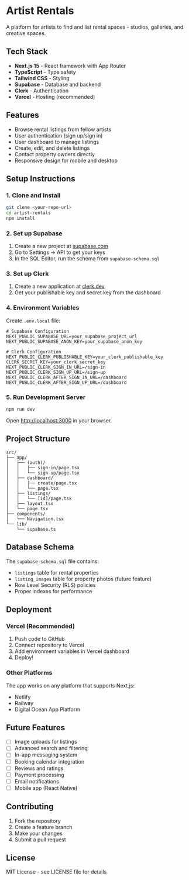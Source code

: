 # Artist Rentals

A platform for artists to find and list rental spaces - studios, galleries, and creative spaces.

## Tech Stack

- **Next.js 15** - React framework with App Router
- **TypeScript** - Type safety
- **Tailwind CSS** - Styling
- **Supabase** - Database and backend
- **Clerk** - Authentication
- **Vercel** - Hosting (recommended)

## Features

- Browse rental listings from fellow artists
- User authentication (sign up/sign in)
- User dashboard to manage listings
- Create, edit, and delete listings
- Contact property owners directly
- Responsive design for mobile and desktop

## Setup Instructions

### 1. Clone and Install

```bash
git clone <your-repo-url>
cd artist-rentals
npm install
```

### 2. Set up Supabase

1. Create a new project at [supabase.com](https://supabase.com)
2. Go to Settings → API to get your keys
3. In the SQL Editor, run the schema from `supabase-schema.sql`

### 3. Set up Clerk

1. Create a new application at [clerk.dev](https://clerk.dev)
2. Get your publishable key and secret key from the dashboard

### 4. Environment Variables

Create `.env.local` file:

```env
# Supabase Configuration
NEXT_PUBLIC_SUPABASE_URL=your_supabase_project_url
NEXT_PUBLIC_SUPABASE_ANON_KEY=your_supabase_anon_key

# Clerk Configuration  
NEXT_PUBLIC_CLERK_PUBLISHABLE_KEY=your_clerk_publishable_key
CLERK_SECRET_KEY=your_clerk_secret_key
NEXT_PUBLIC_CLERK_SIGN_IN_URL=/sign-in
NEXT_PUBLIC_CLERK_SIGN_UP_URL=/sign-up
NEXT_PUBLIC_CLERK_AFTER_SIGN_IN_URL=/dashboard
NEXT_PUBLIC_CLERK_AFTER_SIGN_UP_URL=/dashboard
```

### 5. Run Development Server

```bash
npm run dev
```

Open [http://localhost:3000](http://localhost:3000) in your browser.

## Project Structure

```
src/
├── app/
│   ├── (auth)/
│   │   ├── sign-in/page.tsx
│   │   └── sign-up/page.tsx
│   ├── dashboard/
│   │   ├── create/page.tsx
│   │   └── page.tsx
│   ├── listings/
│   │   └── [id]/page.tsx
│   ├── layout.tsx
│   └── page.tsx
├── components/
│   └── Navigation.tsx
└── lib/
    └── supabase.ts
```

## Database Schema

The `supabase-schema.sql` file contains:
- `listings` table for rental properties
- `listing_images` table for property photos (future feature)
- Row Level Security (RLS) policies
- Proper indexes for performance

## Deployment

### Vercel (Recommended)

1. Push code to GitHub
2. Connect repository to Vercel
3. Add environment variables in Vercel dashboard
4. Deploy!

### Other Platforms

The app works on any platform that supports Next.js:
- Netlify
- Railway
- Digital Ocean App Platform

## Future Features

- [ ] Image uploads for listings
- [ ] Advanced search and filtering
- [ ] In-app messaging system
- [ ] Booking calendar integration
- [ ] Reviews and ratings
- [ ] Payment processing
- [ ] Email notifications
- [ ] Mobile app (React Native)

## Contributing

1. Fork the repository
2. Create a feature branch
3. Make your changes
4. Submit a pull request

## License

MIT License - see LICENSE file for details